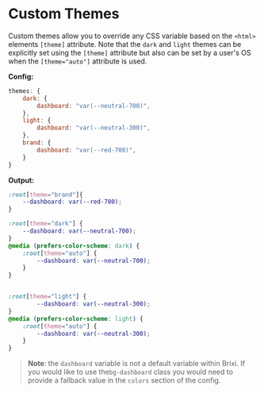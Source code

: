 # Custom Themes

Custom themes allow you to override any CSS variable based on the `<html>` elements `[theme]` attribute. Note that the `dark` and `light` themes can be explicitly set using the `[theme]` attribute but also can be set by a user's OS when the `[theme="auto"]` attribute is used.

**Config:**
```javascript
themes: {
    dark: {
        dashboard: "var(--neutral-700)",
    },
    light: {
        dashboard: "var(--neutral-300)",
    },
    brand: {
        dashboard: "var(--red-700)",
    }
}
```

**Output:**
```css
:root[theme="brand"]{
    --dashboard: var(--red-700);
}

:root[theme="dark"] {
    --dashboard: var(--neutral-700);
}
@media (prefers-color-scheme: dark) {
    :root[theme="auto"] {
        --dashboard: var(--neutral-700);
    }
}


:root[theme="light"] {
        --dashboard: var(--neutral-300);
}
@media (prefers-color-scheme: light) {
    :root[theme="auto"] {
        --dashboard: var(--neutral-300);
    }
}
```

> **Note**: the `dashboard` variable is not a default variable within Brixi. If you would like to use the`bg-dashboard` class you would need to provide a fallback value in the `colors` section of the config.